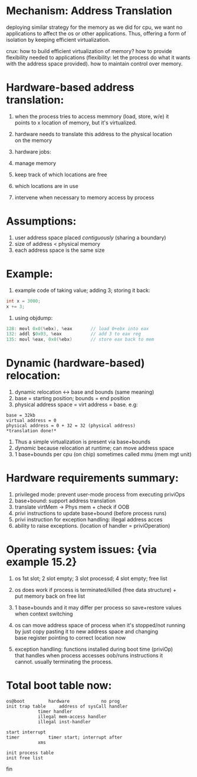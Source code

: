 # Mechanism: Address Translation

deploying similar strategy for the memory as we did for cpu, we want no
applications to affect the os or other applications. Thus, offering 
a form of isolation by keeping efficient virtualization.

crux: how to build efficient virtualization of memory? how to provide
flexibility needed to applications (flexibility: let the process do
what it wants with the address space provided). how to maintain control
over memory.

# Hardware-based address translation: 
1. when the process tries to access memmory (load, store, w/e) it  
 points to x location of memory, but it's virtualized. 
1. hardware needs to translate this address to the physical location  
 on the memory

1. hardware jobs:
 1. manage memory
 1. keep track of which locations are free
 1. which locations are in use
 1. intervene when necessary to memory access by process

# Assumptions:
1. user address space placed *contiguously* (sharing a boundary)
1. size of address < physical memory
1. each address space is the same size

# Example:
1. example code of taking value; adding 3; storing it back:

```C
int x = 3000;
x += 3;
```

1. using objdump:

```C
128: movl 0x0(%ebx), %eax		// load 0+ebx into eax
132: addl $0x03, %eax			// add 3 to eax reg
135: movl %eax, 0x0(%ebx)		// store eax back to mem
```

# Dynamic (hardware-based) relocation:
1. dynamic relocation <-> base and bounds (same meaning)
1. base = starting position; bounds = end position
1. physical address space = virt address = base. e.g:

```
base = 32kb
virtual address = 0
physical address = 0 + 32 = 32 (physical address)
*translation done!*
```
	
1. Thus a simple virtualization is present via base+bounds
1. *dynamic* because relocation at runtime; can move address space
1. 1 base+bounds per cpu (on chip) sometimes called mmu (mem mgt unit)
	
# Hardware requirements summary:
1. privileged mode: prevent user-mode process from executing priviOps
1. base+bound: support address translation
1. translate virtMem -> Phys mem + check if OOB
1. privi instructions to update base+bound (before process runs)
1. privi instruction for exception handling: illegal address acces
1. ability to raise exceptions. (location of handler = priviOperation)

# Operating system issues: {via example 15.2}
1. os 1st slot; 2 slot empty; 3 slot processd; 4 slot empty; free list
1. os does work if process is terminated/killed (free data structure) +  
 put memory back on free list
1. 1 base+bounds and it may differ per process so save+restore values  
 when context switching

1. os can move address space of process when it's stopped/not running  
 by just copy pasting it to new address space and changing  
 base register pointing to correct location now

1. exception handling: functions installed during boot time (priviOp)  
 that handles when process accesses oob/runs instructions it  
 cannot. usually terminating the process.

# Total boot table now:
	
```
os@boot			hardware			no prog
init trap table		address of sysCall handler
			timer handler
			illegal mem-access handler
			illegal inst-handler

start interrupt
timer			timer start; interrupt after
			xms

init process table
init free list
```	

fin
